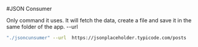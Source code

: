 #JSON Consumer

Only command it uses. It will fetch the data, create a file and save it in the same folder of the app.
--url <URL>
```bash
"./jsoncunsumer" --url  https://jsonplaceholder.typicode.com/posts
```
